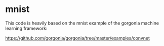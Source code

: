 # mnist

This code is heavily based on the mnist example of the gorgonia machine learning framework:

https://github.com/gorgonia/gorgonia/tree/master/examples/convnet